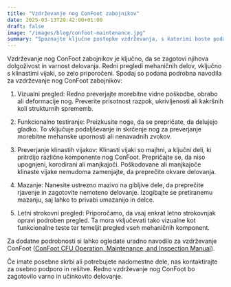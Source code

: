 ```yaml
---
title: "Vzdrževanje nog ConFoot zabojnikov"
date: 2025-03-13T20:42:00+01:00
draft: false
image: "/images/blog/confoot-maintenance.jpg"
summary: "Spoznajte ključne postopke vzdrževanja, s katerimi boste podaljšali življenjsko dobo in zagotovili optimalno delovanje nog vaših ConFoot zabojnikov."
---
```


Vzdrževanje nog ConFoot zabojnikov je ključno, da se zagotovi njihova dolgoživost in varnost delovanja. Redni pregledi mehaničnih delov, vključno s klinastimi vijaki, so zelo priporočeni. Spodaj so podana podrobna navodila za vzdrževanje nog ConFoot zabojnikov:

1. Vizualni pregled: Redno preverjajte morebitne vidne poškodbe, obrabo ali deformacije nog. Preverite prisotnost razpok, ukrivljenosti ali kakršnih koli strukturnih sprememb.

2. Funkcionalno testiranje: Preizkusite noge, da se prepričate, da delujejo gladko. To vključuje podaljševanje in skrčenje nog za preverjanje morebitne mehanske upornosti ali nenavadnih zvokov.

3. Preverjanje klinastih vijakov: Klinasti vijaki so majhni, a ključni deli, ki pritrdijo različne komponente nog ConFoot. Prepričajte se, da niso upognjeni, korodirani ali manjkajoči. Poškodovane ali manjkajoče klinaste vijake nemudoma zamenjajte, da preprečite okvare delovanja.

4. Mazanje: Nanesite ustrezno mazivo na gibljive dele, da preprečite rjavenje in zagotovite nemoteno delovanje. Izogibajte se pretiranemu mazanju, saj lahko to privabi umazanijo in delce.

5. Letni strokovni pregled: Priporočamo, da vsaj enkrat letno strokovnjak opravi podroben pregled. Ta mora vključevati tako vizualne kot funkcionalne teste ter temeljit pregled vseh mehaničnih komponent.

Za dodatne podrobnosti si lahko ogledate uradno navodilo za vzdrževanje ConFoot ([ConFoot CFU Operation, Maintenance, and Inspection Manual](https://confoot.fi/wp-content/uploads/2024/12/ConFoot-CFU20-Operation-maintenance-and-inspection-manual.pdf)).

Če imate posebne skrbi ali potrebujete nadomestne dele, nas kontaktirajte za osebno podporo in rešitve. Redno vzdrževanje nog ConFoot bo zagotovilo varno in učinkovito delovanje.